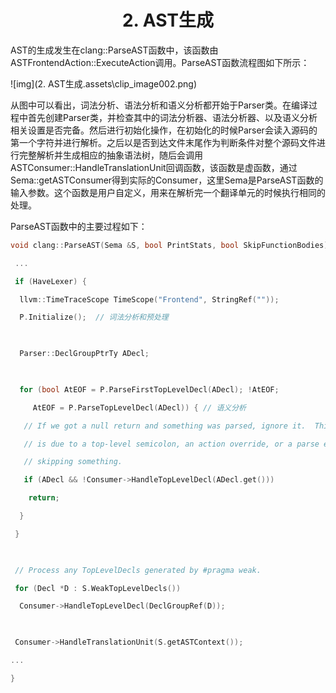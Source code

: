 <h1 align="center">2. AST生成</h1>


AST的生成发生在clang::ParseAST函数中，该函数由ASTFrontendAction::ExecuteAction调用。ParseAST函数流程图如下所示：

![img](2. AST生成.assets\clip_image002.png)



从图中可以看出，词法分析、语法分析和语义分析都开始于Parser类。在编译过程中首先创建Parser类，并检查其中的词法分析器、语法分析器、以及语义分析相关设置是否完备。然后进行初始化操作，在初始化的时候Parser会读入源码的第一个字符并进行解析。之后以是否到达文件末尾作为判断条件对整个源码文件进行完整解析并生成相应的抽象语法树，随后会调用ASTConsumer::HandleTranslationUnit回调函数，该函数是虚函数，通过Sema::getASTConsumer得到实际的Consumer，这里Sema是ParseAST函数的输入参数。这个函数是用户自定义，用来在解析完一个翻译单元的时候执行相同的处理。

ParseAST函数中的主要过程如下：

```c++
void clang::ParseAST(Sema &S, bool PrintStats, bool SkipFunctionBodies) {

 ...

 if (HaveLexer) {

  llvm::TimeTraceScope TimeScope("Frontend", StringRef(""));

  P.Initialize();  // 词法分析和预处理

 

  Parser::DeclGroupPtrTy ADecl;

 

  for (bool AtEOF = P.ParseFirstTopLevelDecl(ADecl); !AtEOF;

     AtEOF = P.ParseTopLevelDecl(ADecl)) { // 语义分析

   // If we got a null return and something was parsed, ignore it.  This

   // is due to a top-level semicolon, an action override, or a parse error

   // skipping something.

   if (ADecl && !Consumer->HandleTopLevelDecl(ADecl.get()))

    return;

  }

 }

 

 // Process any TopLevelDecls generated by #pragma weak.

 for (Decl *D : S.WeakTopLevelDecls())

  Consumer->HandleTopLevelDecl(DeclGroupRef(D));

 

 Consumer->HandleTranslationUnit(S.getASTContext());

...

}

```



 
